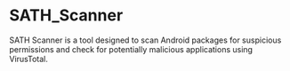 # SATH_Scanner
SATH Scanner is a tool designed to scan Android packages for suspicious permissions and check for potentially malicious applications using VirusTotal.
